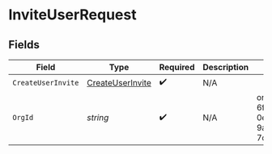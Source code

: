 # InviteUserRequest


## Fields

| Field                                                       | Type                                                        | Required                                                    | Description                                                 | Example                                                     |
| ----------------------------------------------------------- | ----------------------------------------------------------- | ----------------------------------------------------------- | ----------------------------------------------------------- | ----------------------------------------------------------- |
| `CreateUserInvite`                                          | [CreateUserInvite](../../Models/Shared/CreateUserInvite.md) | :heavy_check_mark:                                          | N/A                                                         |                                                             |
| `OrgId`                                                     | *string*                                                    | :heavy_check_mark:                                          | N/A                                                         | org-6f706e83-0ec1-437a-9a46-7d4281eb2f39                    |